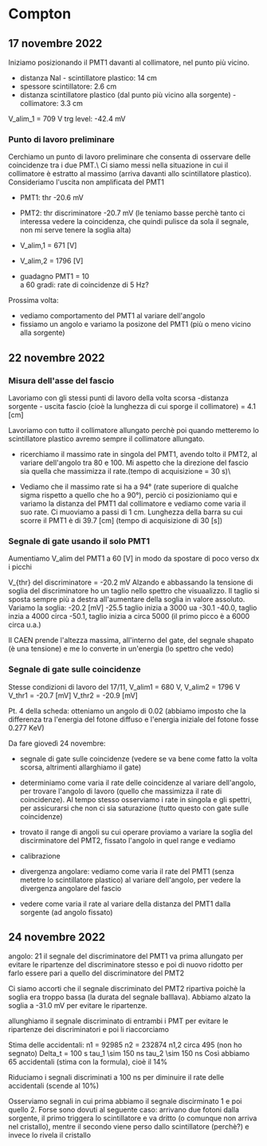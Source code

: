 # Compton

## 17 novembre 2022

Iniziamo posizionando il PMT1 davanti al collimatore, nel punto più vicino. 
- distanza NaI - scintillatore plastico: 14 cm
- spessore scintillatore: 2.6 cm
- distanza scintillatore plastico (dal punto più vicino alla sorgente)  - collimatore: 3.3 cm

V_alim_1 = 709 V
trg level: -42.4 mV



### Punto di lavoro preliminare
Cerchiamo un punto di lavoro preliminare che consenta di osservare delle coincidenze tra i due PMT.\ Ci siamo messi nella situazione in cui il collimatore è estratto al massimo (arriva davanti allo scintillatore plastico).
Consideriamo l'uscita non amplificata del PMT1
- PMT1: thr -20.6 mV 
- PMT2: thr discriminatore -20.7 mV
(le teniamo basse perchè tanto ci interessa vedere la coincidenza, che quindi pulisce da sola il segnale, non mi serve tenere la soglia alta)

- V_alim,1 = 671 [V] 
- V_alim,2 = 1796 [V]
- guadagno PMT1 = 10\
a 60 gradi: rate di coincidenze di 5 Hz?


Prossima volta:
- vediamo comportamento del PMT1 al variare dell'angolo
- fissiamo un angolo e variamo la posizone del PMT1 (più o meno vicino alla sorgente)

## 22 novembre 2022

### Misura dell'asse del fascio 
Lavoriamo con gli stessi punti di lavoro della volta scorsa
-distanza sorgente - uscita fascio (cioè la lunghezza di cui sporge il collimatore) = 4.1 [cm]

Lavoriamo con tutto il collimatore allungato perchè poi quando metteremo lo scintillatore plastico avremo sempre il collimatore allungato. 

- ricerchiamo il massimo rate in singola del PMT1, avendo tolto il PMT2, al variare dell'angolo tra 80 e 100. Mi aspetto che la direzione del fascio sia quella che massimizza il rate.(tempo di acquisizione = 30 s)\

- Vediamo che il massimo rate si ha a 94° (rate superiore di qualche sigma rispetto a quello che ho a 90°), perciò ci posizioniamo qui e variamo la distanza del PMT1 dal collimatore e vediamo come varia il suo rate. Ci muoviamo a passi di 1 cm. Lunghezza della barra su cui scorre il PMT1 è di 39.7 [cm] (tempo di acquisizione di 30 [s])

### Segnale di gate usando il solo PMT1
Aumentiamo V_alim del PMT1  a 60 [V] in modo da spostare di poco verso dx i picchi

V_{thr} del discriminatore = -20.2 mV
Alzando e abbassando la tensione di soglia del discriminatore ho un taglio nello spettro che visuaalizzo. Il taglio si sposta sempre più a destra all'aumentare della soglia in valore assoluto.
Variamo la soglia:
-20.2 [mV]
-25.5  taglio inizia a 3000 ua
-30.1
-40.0, taglio inzia a 4000 circa
-50.1, taglio inizia a circa 5000 (il primo picco è a 6000 circa u.a.)

Il CAEN prende l'altezza massima, all'interno del gate, del segnale shapato (è una tensione) e me lo converte in un'energia (lo spettro che vedo)


### Segnale di gate sulle coincidenze
Stesse condizioni di lavoro del 17/11, V_alim1 = 680 V, V_alim2 = 1796 V
V_thr1 = -20.7 [mV]
V_thr2 = -20.9 [mV]


Pt. 4 della scheda: otteniamo un angolo di 0.02 (abbiamo imposto che la differenza tra l'energia del fotone diffuso e l'energia iniziale del fotone fosse 0.277 KeV)

Da fare giovedì 24 novembre:
- segnale di gate sulle coincidenze (vedere se va bene come fatto la volta scorsa, altrimenti allarghiamo il gate)
- determiniamo come varia il rate delle coincidenze al variare dell'angolo, per trovare l'angolo di lavoro (quello che massimizza il rate di coincidenze). Al tempo stesso osserviamo i rate in singola e gli spettri, per assicurarsi che non ci sia saturazione (tutto questo con gate sulle coincidenze)
- trovato il range di angoli su cui operare proviamo a variare la soglia del discirminatore del PMT2, fissato l'angolo in quel range  e vediamo 

- calibrazione

- divergenza angolare: vediamo come varia il rate del PMT1 (senza metetre lo scintillatore plastico) al variare dell'angolo, per vedere la divergenza angolare del fascio
- vedere come varia il rate al variare della distanza del PMT1 dalla sorgente (ad angolo fissato)

## 24 novembre 2022
angolo: 21
il segnale del discriminatore del PMT1 va prima allungato per evitare le ripartenze del discriminatore stesso e poi di nuovo ridotto per farlo essere pari a quello del discriminatore del PMT2

Ci siamo accorti che il segnale discriminato del PMT2 ripartiva poichè la soglia era troppo bassa (la durata del segnale balllava). Abbiamo alzato la soglia a -31.0 mV per evitare le ripartenze.

allunghiamo il segnale discriminato di entrambi i PMT per evitare le ripartenze dei discriminatori e poi li riaccorciamo

Stima delle accidentali:
n1 = 92985
n2 = 232874
n1,2 circa 495 (non ho segnato)
Delta_t = 100 s
tau_1 \sim 150 ns
tau_2 \sim 150 ns
Così abbiamo 65 accidentali (stima con la formula), cioè il 14%

Riduciamo i segnali discriminati a 100 ns per diminuire il rate delle accidentali (scende al 10%)




Osserviamo segnali in cui prima abbiamo il segnale discirminato 1 e poi quello 2. Forse sono dovuti al seguente caso: arrivano due fotoni dalla sorgente, il primo triggera lo scintillatore e va dritto (o comunque non arriva nel cristallo), mentre il secondo viene perso dallo scintillatore (perchè?) e invece lo rivela il cristallo









